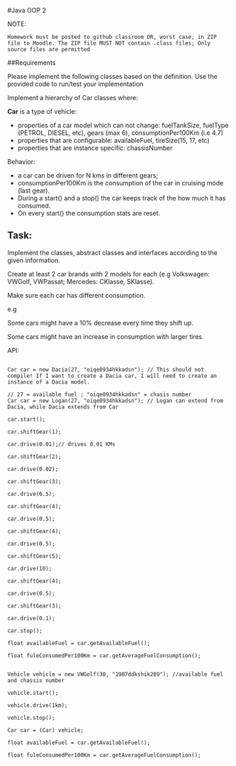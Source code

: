 #Java OOP 2

NOTE:

    Homework must be posted to github classroom OR, worst case, in ZIP file to Moodle. The ZIP file MUST NOT contain .class files; Only source files are permitted

##Requirements

Please implement the following classes based on the definition.
Use the provided code to run/test your implementation

Implement a hierarchy of Car classes where:

**Car** is a type of vehicle:
* properties of a car model which can not change: fuelTankSize, fuelType (PETROL, DIESEL, etc), gears (max 6), consumptionPer100Km (i.e 4.7)
* properties that are configurable: availableFuel, tireSize(15, 17, etc)
* properties that are instance specific: chassisNumber

Behavior:

* a car can be driven for N kms in different gears;
* consumptionPer100Km is the consumption of the car in cruising mode (last gear).
* During a start() and a stop() the car keeps track of the how much it has consumed.
* On every start() the consumption stats are reset.

## Task:

Implement the classes, abstract classes and interfaces according to the given information.

Create at least 2 car brands with 2 models for each (e.g Volkswagen: VWGolf, VWPassat; Mercedes: CKlasse, SKlasse).

Make sure each car has different consumption.


e.g

Some cars might have a 10% decrease every time they shift up.

Some cars might have an increase in consumption with larger tires.

API:


```Car car = new Car(); // This should not compile.

Car car = new Dacia(27, "oiqe0934hkkadsn"); // This should not compile! If I want to create a Dacia car, I will need to create an instance of a Dacia model.

// 27 = available fuel ; "oiqe0934hkkadsn" = chasis number
Car car = new Logan(27, "oiqe0934hkkadsn"); // Logan can extend from Dacia, while Dacia extends from Car

car.start();

car.shiftGear(1);

car.drive(0.01);// drives 0.01 KMs

car.shiftGear(2);

car.drive(0.02);

car.shiftGear(3);

car.drive(0.5);

car.shiftGear(4);

car.drive(0.5);

car.shiftGear(4);

car.drive(0.5);

car.shiftGear(5);

car.drive(10);

car.shiftGear(4);

car.drive(0.5);

car.shiftGear(3);

car.drive(0.1);

car.stop();

float availableFuel = car.getAvailableFuel();

float fuleConsumedPer100Km = car.getAverageFuelConsumption();


Vehicle vehicle = new VWGolf(30, "1987ddkshik289"); //available fuel and chassis number

vehicle.start();

vehicle.drive(1km);

vehicle.stop();

Car car = (Car) vehicle;

float availableFuel = car.getAvailableFuel();

float fuleConsumedPer100Km = car.getAverageFuelConsumption();
```

